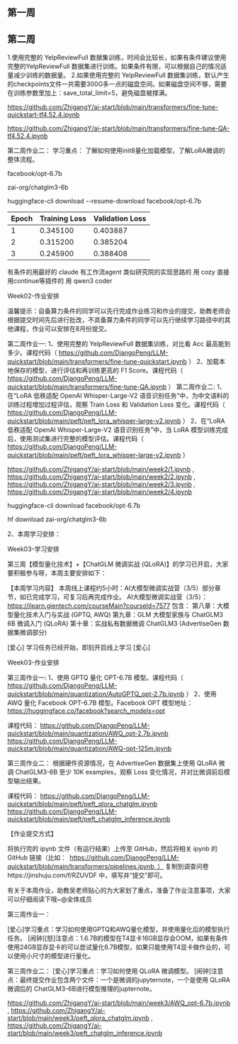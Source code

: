 ## 第一周
## 第二周
1.使用完整的 YelpReviewFull 数据集训练，时间会比较长，如果有条件建议使用完整的YelpReviewFull 数据集进行训练。如果条件有限，可以根据自己的情况适量减少训练的数据量。
2.如果使用完整的 YelpReviewFull 数据集训练，默认产生的checkpoints文件一共需要300G多一点的磁盘空间。如果磁盘空间不够，需要在训练参数里加上：save_total_limit=5，避免磁盘被撑满。

https://github.com/ZhigangY/ai-start/blob/main/transformers/fine-tune-quickstart-tf4.52.4.ipynb

https://github.com/ZhigangY/ai-start/blob/main/transformers/fine-tune-QA-tf4.52.4.ipynb

第二周作业二：
学习重点：
了解如何使用init8量化加载模型，了解LoRA微调的整体流程。

facebook/opt-6.7b

zai-org/chatglm3-6b

huggingface-cli download --resume-download facebook/opt-6.7b

| Epoch	| Training Loss | Validation Loss|
|------|-------------|-------------|
| 1  |	0.345100 |	0.403887 |
| 2 | 	0.315200 | 	0.385204| 
| 3 | 	0.245900 | 	0.388408| 

有条件的用最好的 claude
有工作流agent 类似研究院的实现思路的 用 cozy
直接用continue等插件的 用 qwen3 coder

Week02-作业安排 

温馨提示：自备算力条件的同学可以先行完成作业练习和作业的提交，助教老师会根据提交时间先后进行批改，不具备算力条件的同学可以先行继续学习路径中的其他课程，作业可以安排在8月份提交。

第二周作业一:
1、使用完整的 YelpReviewFull 数据集训练，对比看 Acc 最高能到多少。课程代码（ https://github.com/DjangoPeng/LLM-quickstart/blob/main/transformers/fine-tune-quickstart.ipynb ）
2、加载本地保存的模型，进行评估和再训练更高的 F1 Score。课程代码（ https://github.com/DjangoPeng/LLM-quickstart/blob/main/transformers/fine-tune-QA.ipynb ） 
第二周作业二: 
1、在“LoRA 低秩适配 OpenAI Whisper-Large-V2 语音识别任务”中，为中文语料的训练过程增加过程评估，观察 Train Loss 和 Validation Loss 变化。课程代码（ https://github.com/DjangoPeng/LLM-quickstart/blob/main/peft/peft_lora_whisper-large-v2.ipynb ） 
2、在“LoRA 低秩适配 OpenAI Whisper-Large-V2 语音识别任务”中，当 LoRA 模型训练完成后，使用测试集进行完整的模型评估。课程代码（ https://github.com/DjangoPeng/LLM-quickstart/blob/main/peft/peft_lora_whisper-large-v2.ipynb ） 


https://github.com/ZhigangY/ai-start/blob/main/week2/1.ipynb , 
https://github.com/ZhigangY/ai-start/blob/main/week2/2.ipynb , 
https://github.com/ZhigangY/ai-start/blob/main/week2/3.ipynb , 
https://github.com/ZhigangY/ai-start/blob/main/week2/4.ipynb

huggingface-cli download  facebook/opt-6.7b


hf download zai-org/chatglm3-6b


2、本周学习安排：
 
Week03-学习安排 

第三周【模型量化技术】+【ChatGLM 微调实战 (QLoRA)】的学习已开启，大家要积极参与呀，本周主要安排如下： 

【本周学习内容】 
本周线上课程约5小时：AI大模型微调实战营（3/5）部分章节，如已完成学习，可复习后再完成作业。
AI大模型微调实战营（3/5）： https://ilearn.gientech.com/courseMain?courseId=7577
包含：
第八章：大模型量化技术入门与实战 (GPTQ, AWQ)
第九章：GLM 大模型家族与 ChatGLM3 6B 微调入门 (QLoRA) 
第十章：实战私有数据微调 ChatGLM3 (AdvertiseGen 数据集微调部分)

 [爱心] 学习任务已经开始，即刻开启线上学习 [爱心]

 Week03-作业安排 

第三周作业一: 
1、使用 GPTQ 量化 OPT-6.7B 模型。课程代码（ https://github.com/DjangoPeng/LLM-quickstart/blob/main/quantization/AutoGPTQ_opt-2.7b.ipynb ）
2、使用 AWQ 量化 Facebook OPT-6.7B 模型。Facebook OPT 模型地址： https://huggingface.co/facebook?search_models=opt

课程代码： https://github.com/DjangoPeng/LLM-quickstart/blob/main/quantization/AWQ_opt-2.7b.ipynb
https://github.com/DjangoPeng/LLM-quickstart/blob/main/quantization/AWQ-opt-125m.ipynb

第三周作业二： 根据硬件资源情况，在 AdvertiseGen 数据集上使用 QLoRA 微调 ChatGLM3-6B 至少 10K examples，观察 Loss 变化情况，并对比微调前后模型输出结果。

课程代码： 
https://github.com/DjangoPeng/LLM-quickstart/blob/main/peft/peft_qlora_chatglm.ipynb
https://github.com/DjangoPeng/LLM-quickstart/blob/main/peft/peft_chatglm_inference.ipynb

【作业提交方式】 

将执行完的 ipynb 文件（有运行结果）上传至 GitHub，然后将相关 ipynb 的 GitHub 链接（比如： https://github.com/DjangoPeng/LLM-quickstart/blob/main/transformers/pipelines.ipynb ） 复制到调查问卷https://jinshuju.com/f/RZUVDF   中，填写并“提交”即可。

有关于本周作业，助教吴老师贴心的为大家划了重点，准备了作业注意事项，大家可以仔细阅读下哦~@全体成员 

第三周作业一：

[爱心]学习重点：学习如何使用GPTQ和AWQ量化模型，并使用量化后的模型执行任务。
[闹钟][怒]注意点：1.6.7B的模型在T4显卡16GB显存会OOM，如果有条件使用24GB显存显卡的可以尝试量化6.7B模型，如果只能使用T4显卡做作业的，可以使用小尺寸的模型进行量化。

第三周作业二：
[爱心]学习重点：学习如何使用 QLoRA 微调模型。
[闹钟]注意点：最终提交作业包含两个文件：一个是微调的jupyternote，一个是使用 QLoRA 微调后的 ChatGLM3-6B进行模型推理的jupternote。

https://github.com/ZhigangY/ai-start/blob/main/week3/AWQ_opt-6.7b.ipynb , https://github.com/ZhigangY/ai-start/blob/main/week3/peft_qlora_chatglm.ipynb , https://github.com/ZhigangY/ai-start/blob/main/week3/peft_chatglm_inference.ipynb

